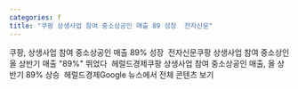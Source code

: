 ```yaml
---
categories: f
title: "쿠팡 상생사업 참여 중소상공인 매출 89 성장  전자신문"
---
```

쿠팡, 상생사업 참여 중소상공인 매출 89% 성장&nbsp;&nbsp;전자신문쿠팡 상생사업 참여 중소상인 올 상반기 매출 "89%" 뛰었다&nbsp;&nbsp;헤럴드경제쿠팡 상생사업 참여 중소상공인 매출, 올 상반기 89% 상승&nbsp;&nbsp;헤럴드경제Google 뉴스에서 전체 콘텐츠 보기
